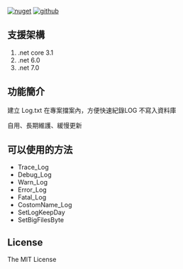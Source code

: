 [![nuget](https://img.shields.io/badge/nuget-ozakboy.NLOG-blue)](https://www.nuget.org/packages/Ozakboy.NLOG/) [![github](https://img.shields.io/badge/github-ozakboy.NLOG-blue)](https://github.com/ozakboy/ozakboy.NLOG/)

## 支援架構

1. .net core 3.1
2. .net 6.0
3. .net 7.0

## 功能簡介

建立 Log.txt 在專案擋案內，方便快速紀錄LOG 不寫入資料庫

自用、長期維護、緩慢更新

## 可以使用的方法

* Trace_Log    
* Debug_Log
* Warn_Log
* Error_Log
* Fatal_Log
* CostomName_Log
* SetLogKeepDay
* SetBigFilesByte


## License

The MIT License